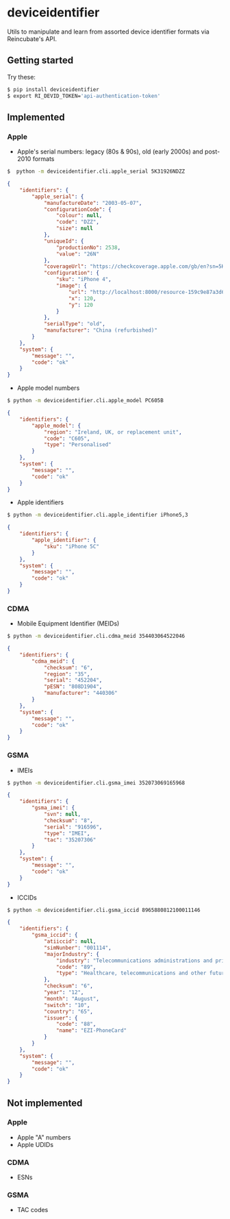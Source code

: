 # deviceidentifier

Utils to manipulate and learn from assorted device identifier formats via Reincubate's API.

## Getting started

Try these:

```bash
$ pip install deviceidentifier
$ export RI_DEVID_TOKEN='api-authentication-token'
```

## Implemented

### Apple

* Apple's serial numbers: legacy (80s & 90s), old (early 2000s) and post-2010 formats

```bash
$  python -m deviceidentifier.cli.apple_serial 5K31926NDZZ
```

```json
{
    "identifiers": {
        "apple_serial": {
            "manufactureDate": "2003-05-07",
            "configurationCode": {
                "colour": null,
                "code": "DZZ",
                "size": null
            },
            "uniqueId": {
                "productionNo": 2538,
                "value": "26N"
            },
            "coverageUrl": "https://checkcoverage.apple.com/gb/en?sn=5K31926NDZZ",
            "configuration": {
                "sku": "iPhone 4",
                "image": {
                    "url": "http://localhost:8000/resource-159c9e87a3d6bbf5075bb030fa2925a0/",
                    "x": 120,
                    "y": 120
                }
            },
            "serialType": "old",
            "manufacturer": "China (refurbished)"
        }
    },
    "system": {
        "message": "",
        "code": "ok"
    }
}
```

* Apple model numbers

```bash
$ python -m deviceidentifier.cli.apple_model PC605B
```
```json
{
    "identifiers": {
        "apple_model": {
            "region": "Ireland, UK, or replacement unit",
            "code": "C605",
            "type": "Personalised"
        }
    },
    "system": {
        "message": "",
        "code": "ok"
    }
}
```

* Apple identifiers

```bash
$ python -m deviceidentifier.cli.apple_identifier iPhone5,3
```
```json
{
    "identifiers": {
        "apple_identifier": {
            "sku": "iPhone 5C"
        }
    },
    "system": {
        "message": "",
        "code": "ok"
    }
}
```

### CDMA

* Mobile Equipment Identifier (MEIDs)

```bash
$ python -m deviceidentifier.cli.cdma_meid 354403064522046
```

```json
{
    "identifiers": {
        "cdma_meid": {
            "checksum": "6",
            "region": "35",
            "serial": "452204",
            "pESN": "808D1904",
            "manufacturer": "440306"
        }
    },
    "system": {
        "message": "",
        "code": "ok"
    }
}
```

### GSMA

* IMEIs

```bash
$ python -m deviceidentifier.cli.gsma_imei 352073069165968
```

```json
{
    "identifiers": {
        "gsma_imei": {
            "svn": null,
            "checksum": "8",
            "serial": "916596",
            "type": "IMEI",
            "tac": "35207306"
        }
    },
    "system": {
        "message": "",
        "code": "ok"
    }
}
```

* ICCIDs

```bash
$ python -m deviceidentifier.cli.gsma_iccid 8965880812100011146
```

```json
{
    "identifiers": {
        "gsma_iccid": {
            "atiiccid": null,
            "simNunber": "001114",
            "majorIndustry": {
                "industry": "Telecommunications administrations and private operating agencies",
                "code": "89",
                "type": "Healthcare, telecommunications and other future industry assignments"
            },
            "checksum": "6",
            "year": "12",
            "month": "August",
            "switch": "10",
            "country": "65",
            "issuer": {
                "code": "88",
                "name": "EZI-PhoneCard"
            }
        }
    },
    "system": {
        "message": "",
        "code": "ok"
    }
}
```

## Not implemented

### Apple

* Apple "A" numbers
* Apple UDIDs

### CDMA

* ESNs

### GSMA

* TAC codes
